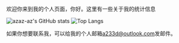 欢迎你来到我的个人页面，你好。这里有一些关于我的统计信息

![azaz-az's GitHub stats](https://github-readme-stats.vercel.app/api?username=azaz-az&show_icons=true&theme=tokyonlight)
![Top Langs](https://github-readme-stats.vercel.app/api/top-langs/?username=azaz-az)

如果你想要联系我，可以给我的个人邮箱[a233d@outlook.com](a233d@outlook.com)发邮件。
